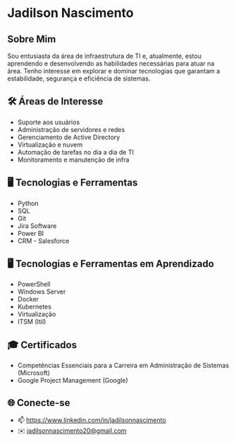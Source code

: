  # Jadilson Nascimento 

##  Sobre Mim
Sou entusiasta da área de infraestrutura de TI e, atualmente, estou aprendendo e desenvolvendo as habilidades necessárias para atuar na área. Tenho interesse em explorar e dominar tecnologias que garantam a estabilidade, segurança e eficiência de sistemas. 

## 🛠️ Áreas de Interesse
 - Suporte aos usuários
 - Administração de servidores e redes
 - Gerenciamento de Active Directory
 - Virtualização e nuvem
 - Automação de tarefas no dia a dia de TI
 - Monitoramento e manutenção de infra

## 🖥️ Tecnologias e Ferramentas
- Python
- SQL
- Git
- Jira Software
- Power BI 
- CRM - Salesforce 

## 🖥️ Tecnologias e Ferramentas em Aprendizado
- PowerShell
- Windows Server
- Docker
- Kubernetes
- Virtualização 
- ITSM (Itil)

## 🎓 Certificados
- Competências Essenciais para a Carreira em Administração de Sistemas (Microsoft)
- Google Project Management (Google) 


## 🌐 Conecte-se
- 📫 https://www.linkedin.com/in/jadilsonnascimento
- ✉️ jadilsonnascimento20@gmail.com




